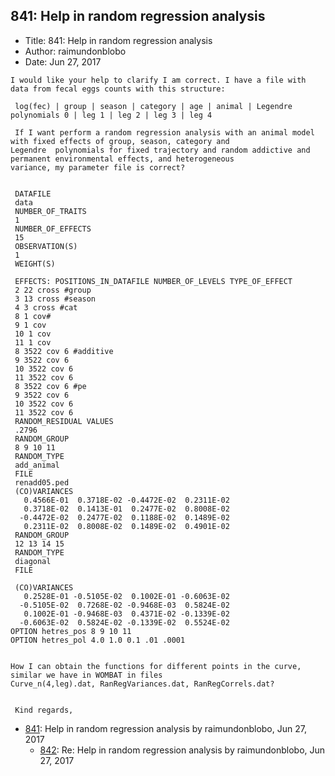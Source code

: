 ## 841: Help in random regression analysis

- Title: 841: Help in random regression analysis
- Author: raimundonblobo
- Date: Jun 27, 2017

```
I would like your help to clarify I am correct. I have a file with data from fecal eggs counts with this structure:

 log(fec) | group | season | category | age | animal | Legendre polynomials 0 | leg 1 | leg 2 | leg 3 | leg 4

 If I want perform a random regression analysis with an animal model with fixed effects of group, season, category and
Legendre  polynomials for fixed trajectory and random addictive and permanent environmental effects, and heterogeneous
variance, my parameter file is correct?


 DATAFILE
 data
 NUMBER_OF_TRAITS
 1
 NUMBER_OF_EFFECTS
 15
 OBSERVATION(S)
 1
 WEIGHT(S)

 EFFECTS: POSITIONS_IN_DATAFILE NUMBER_OF_LEVELS TYPE_OF_EFFECT
 2 22 cross #group
 3 13 cross #season
 4 3 cross #cat
 8 1 cov#
 9 1 cov
 10 1 cov
 11 1 cov
 8 3522 cov 6 #additive
 9 3522 cov 6
 10 3522 cov 6
 11 3522 cov 6
 8 3522 cov 6 #pe
 9 3522 cov 6
 10 3522 cov 6
 11 3522 cov 6
 RANDOM_RESIDUAL VALUES
 .2796
 RANDOM_GROUP
 8 9 10 11
 RANDOM_TYPE
 add_animal
 FILE
 renadd05.ped
 (CO)VARIANCES
   0.4566E-01  0.3718E-02 -0.4472E-02  0.2311E-02
   0.3718E-02  0.1413E-01  0.2477E-02  0.8008E-02
  -0.4472E-02  0.2477E-02  0.1188E-02  0.1489E-02
   0.2311E-02  0.8008E-02  0.1489E-02  0.4901E-02
 RANDOM_GROUP
 12 13 14 15
 RANDOM_TYPE
 diagonal
 FILE

 (CO)VARIANCES
   0.2528E-01 -0.5105E-02  0.1002E-01 -0.6063E-02
  -0.5105E-02  0.7268E-02 -0.9468E-03  0.5824E-02
   0.1002E-01 -0.9468E-03  0.4371E-02 -0.1339E-02
  -0.6063E-02  0.5824E-02 -0.1339E-02  0.5524E-02
OPTION hetres_pos 8 9 10 11
OPTION hetres_pol 4.0 1.0 0.1 .01 .0001


How I can obtain the functions for different points in the curve, similar we have in WOMBAT in files
Curve_n(4,leg).dat, RanRegVariances.dat, RanRegCorrels.dat?

   
 Kind regards,
```

- [841](0841.md): Help in random regression analysis by raimundonblobo, Jun 27, 2017
    - [842](0842.md): Re: Help in random regression analysis by raimundonblobo, Jun 27, 2017
